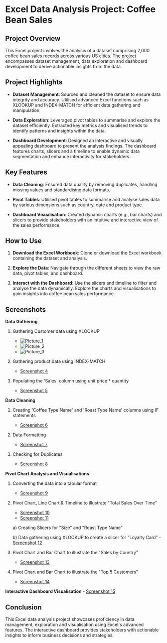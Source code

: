 # Excel Data Analysis Project: Coffee Bean Sales

## Project Overview

This Excel project involves the analysis of a dataset comprising 2,000 coffee bean sales records across various US cities. The project encompasses dataset management, data exploration and dashboard development to derive actionable insights from the data.

## Project Highlights

- **Dataset Management**: Sourced and cleaned the dataset to ensure data integrity and accuracy. Utilised advanced Excel functions such as XLOOKUP and INDEX-MATCH for efficient data gathering and manipulation.

- **Data Exploration**: Leveraged pivot tables to summarise and explore the dataset efficiently. Extracted key metrics and visualised trends to identify patterns and insights within the data.

- **Dashboard Development**: Designed an interactive and visually appealing dashboard to present the analysis findings. The dashboard features charts, slicers and a timeline to enable dynamic data segmentation and enhance interactivity for stakeholders.

## Key Features

- **Data Cleaning**: Ensured data quality by removing duplicates, handling missing values and standardising data formats.
  
- **Pivot Tables**: Utilised pivot tables to summarise and analyse sales data by various dimensions such as country, date and product type.
  
- **Dashboard Visualisation**: Created dynamic charts (e.g., bar charts) and slicers to provide stakeholders with an intuitive and interactive view of the sales performance.

## How to Use

1. **Download the Excel Workbook**: Clone or download the Excel workbook containing the dataset and analysis.
   
2. **Explore the Data**: Navigate through the different sheets to view the raw data, pivot tables, and dashboard.
   
3. **Interact with the Dashboard**: Use the slicers and timeline to filter and analyse the data dynamically. Explore the charts and visualisations to gain insights into coffee bean sales performance.

## Screenshots

**Data Gathering**

1. Gathering Customer data using XLOOKUP
   - ![Picture_1](https://github.com/sonalitejura/portfolio-projects/assets/172199569/bb747467-8ebf-44a8-8931-2a78ded52cd7)
   - ![Picture_2](https://github.com/sonalitejura/portfolio-projects/assets/172199569/20e13f02-15a9-4fd4-bc72-357549fcd057)
   - ![Picture_3](https://github.com/sonalitejura/portfolio-projects/assets/172199569/57b95286-e844-41b3-b3ab-010e9c5fea67)

2. Gathering product data using INDEX-MATCH
   - [Screenshot 4](https://github.com/sonalitejura/portfolio-projects/blob/main/excel-project/screenshots/screenshots/Picture_4.png)

3. Populating the 'Sales' column using unit price * quantity
   - [Screenshot 5](https://github.com/sonalitejura/portfolio-projects/blob/main/excel-project/screenshots/screenshots/Picture_5.png)

**Data Cleaning**
1. Creating 'Coffee Type Name' and 'Roast Type Name' columns using IF statements
   - [Screenshot 6](https://github.com/sonalitejura/portfolio-projects/blob/main/excel-project/screenshots/screenshots/Picture_6.png)

2. Data Formatting 
   - [Screenshot 7](https://github.com/sonalitejura/portfolio-projects/blob/main/excel-project/screenshots/screenshots/Picture_7.png)

3. Checking for Duplicates
   - [Screenshot 8](https://github.com/sonalitejura/portfolio-projects/blob/main/excel-project/screenshots/screenshots/Picture_8.png)

**Pivot Chart Analysis and Visualisations**
1. Converting the data into a tabular format 
   - [Screenshot 9](https://github.com/sonalitejura/portfolio-projects/blob/main/excel-project/screenshots/screenshots/Picture_9.png)

2. Pivot Chart, Line Chart & Timeline to illustrate "Total Sales Over Time"
   - [Screenshot 10](https://github.com/sonalitejura/portfolio-projects/blob/main/excel-project/screenshots/screenshots/Picture_10.png)
   - [Screenshot 11](https://github.com/sonalitejura/portfolio-projects/blob/main/excel-project/screenshots/screenshots/Picture_11.png)

    a) Creating Slicers for "Size" and "Roast Type Name"

    b) Data gathering using XLOOKUP to create a slicer for "Loyalty Card" 
         - [Screenshot 12](https://github.com/sonalitejura/portfolio-projects/blob/main/excel-project/screenshots/screenshots/Picture_12.png)

   

3. Pivot Chart and Bar Chart to illustrate the "Sales by Country"
   - [Screenshot 13](https://github.com/sonalitejura/portfolio-projects/blob/main/excel-project/screenshots/screenshots/Picture_13.png)

4. Pivot Chart and Bar Chart to illustrate the "Top 5 Customers"
   - [Screenshot 14](https://github.com/sonalitejura/portfolio-projects/blob/main/excel-project/screenshots/screenshots/Picture_14.png)

**Interactive Dashboard Visualisation**
     - [Screenshot 15](https://github.com/sonalitejura/portfolio-projects/blob/main/excel-project/screenshots/screenshots/Picture_15.png)


## Conclusion

This Excel data analysis project showcases proficiency in data management, exploration and visualisation using Excel's advanced features. The interactive dashboard provides stakeholders with actionable insights to inform business decisions and strategies.

